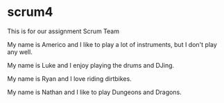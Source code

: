 # scrum4
This is for our assignment Scrum Team

My name is Americo and I like to play a lot of instruments, but I don't play any well.

My name is Luke and I enjoy playing the drums and DJing.

My name is Ryan and I love riding dirtbikes.

My name is Nathan and I like to play Dungeons and Dragons.